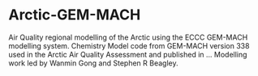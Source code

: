 # Arctic-GEM-MACH
Air Quality regional modelling of the Arctic using the ECCC GEM-MACH modelling system.
 Chemistry Model code from GEM-MACH version 338 used in the Arctic Air Quality Assessment
 and published  in ...  Modelling work led by Wanmin Gong and Stephen R Beagley.
